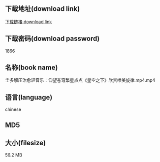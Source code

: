 ## 下载地址(download link)
[下载链接 download link](https://voluble-croquembouche-d321dc.netlify.app/?s=%E5%9C%AD%E5%A4%9A%E8%A7%A3%E5%8E%8B%E6%B2%BB%E6%84%88%E8%BD%BB%E9%9F%B3%E4%B9%90%EF%BC%9A%E4%BB%B0%E6%9C%9B%E8%8B%8D%E7%A9%B9%E7%B9%81%E6%98%9F%E7%82%B9%E7%82%B9%E3%80%8A%E6%98%9F%E7%A9%BA%E4%B9%8B%E4%B8%8B%E3%80%8B%E6%AC%A3%E8%B5%8F%E5%94%AF%E7%BE%8E%E6%97%8B%E5%BE%8B.mp4)

## 下载密码(download password)
1866

## 名称(book name)
圭多解压治愈轻音乐：仰望苍穹繁星点点《星空之下》欣赏唯美旋律.mp4.mp4

## 语言(language)
chinese

## MD5


## 大小(filesize)
56.2 MB
